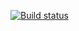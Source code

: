 [![Build status](https://ci.appveyor.com/api/projects/status/7eoy40btfht8hk82?svg=true)](https://ci.appveyor.com/project/viktoria23012007/projectgradleselenide)
